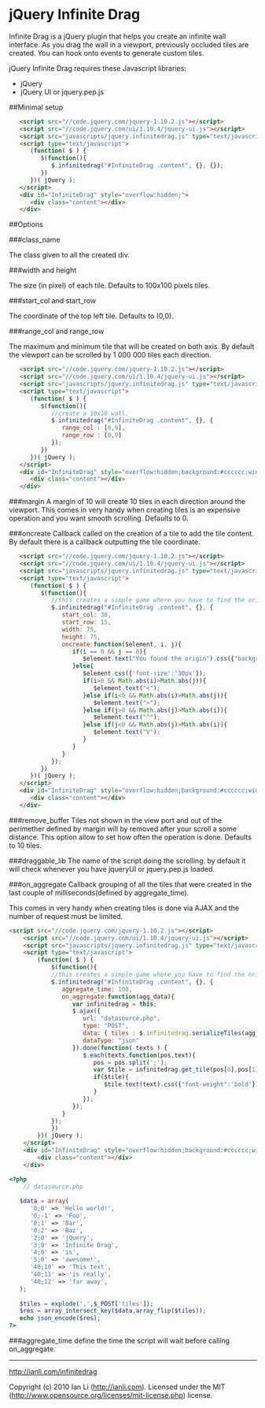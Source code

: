 # jQuery Infinite Drag

Infinite Drag is a jQuery plugin that helps you create an infinite wall interface. As you drag the wall in a viewport, previously occluded tiles are created. You can hook onto events to generate custom tiles.

jQuery Infinite Drag requires these Javascript libraries:
* jQuery
* jQuery UI or jquery.pep.js

##Minimal setup

```html
   <script src="//code.jquery.com/jquery-1.10.2.js"></script>
   <script src="//code.jquery.com/ui/1.10.4/jquery-ui.js"></script>
   <script src="javascripts/jquery.infinitedrag.js" type="text/javascript"></script>
   <script type="text/javascript">
      (function( $ ) {
         $(function(){
            $.infinitedrag("#InfiniteDrag .content", {}, {});
         })
      })( jQuery );
   </script>
   <div id="InfiniteDrag" style="overflow:hidden;">
      <div class="content"></div>
   </div>
```

##Options

###class_name

The class given to all the created div.

###width and height

The size (in pixel) of each tile. Defaults to 100x100 pixels tiles.

###start_col and start_row

The coordinate of the top left tile. Defaults to (0,0).

###range_col and range_row

The maximum and minimum tile that will be created on both axis. By default the viewport can be scrolled by 1 000 000 tiles each direction.

```html
   <script src="//code.jquery.com/jquery-1.10.2.js"></script>
   <script src="//code.jquery.com/ui/1.10.4/jquery-ui.js"></script>
   <script src="javascripts/jquery.infinitedrag.js" type="text/javascript"></script>
   <script type="text/javascript">
      (function( $ ) {
         $(function(){
            //create a 10x10 wall.
            $.infinitedrag("#InfiniteDrag .content", {}, {
               range_col : [0,9],
               range_row : [0,9]
            });
         })
      })( jQuery );
   </script>
   <div id="InfiniteDrag" style="overflow:hidden;background:#cccccc;width:400px;height:400px">
      <div class="content"></div>
   </div>
```

###margin
A margin of 10 will create 10 tiles in each direction around the viewport. This comes in very handy when creating tiles is an expensive operation and you want smooth scrolling. Defaults to 0.

###oncreate
Callback called on the creation of a tile to add the tile content. By default there is a callback outputting the tile coordinate.

```html
   <script src="//code.jquery.com/jquery-1.10.2.js"></script>
   <script src="//code.jquery.com/ui/1.10.4/jquery-ui.js"></script>
   <script src="javascripts/jquery.infinitedrag.js" type="text/javascript"></script>
   <script type="text/javascript">
      (function( $ ) {
         $(function(){
            //this creates a simple game where you have to find the origin
            $.infinitedrag("#InfiniteDrag .content", {}, {
               start_col: 30,
               start_row: 15,
               width: 75,
               height: 75,
               oncreate:function($element, i, j){
                  if(i == 0 && j == 0){
                     $element.text("You found the origin").css({"background-color":"#00ff00"});
                  }else{
                     $element.css({'font-size':'30px'});
                     if(i>0 && Math.abs(i)>Math.abs(j)){
                        $element.text("<");
                     }else if(i<0 && Math.abs(i)>Math.abs(j)){
                        $element.text(">");
                     }else if(j>0 && Math.abs(j)>Math.abs(i)){
                        $element.text("^");
                     }else if(j<0 && Math.abs(j)>Math.abs(i)){
                        $element.text("V");
                     }
                  }
               }
            });
         })
      })( jQuery );
   </script>
   <div id="InfiniteDrag" style="overflow:hidden;background:#cccccc;width:500px;height:500px">
      <div class="content"></div>
   </div>
```

###remove_buffer
Tiles not shown in the view port and out of the perimether defined by margin will by removed after your scroll a some distance. This option allow to set how often the operation is done. Defaults to 10 tiles.

###draggable_lib
The name of the script doing the scrolling. by default it will check whenever you have jqueryUI or jquery.pep.js loaded.

###on_aggregate
Callback grouping of all the tiles that were created in the last couple of milliseconds(defined by aggregate_time).

This comes in very handy when creating tiles is done via AJAX and the number of request must be limited.


```html
<script src="//code.jquery.com/jquery-1.10.2.js"></script>
	<script src="//code.jquery.com/ui/1.10.4/jquery-ui.js"></script>
	<script src="javascripts/jquery.infinitedrag.js" type="text/javascript"></script>
	<script type="text/javascript">
		(function( $ ) {
			$(function(){
            //this creates a simple game where you have to find the origin
            $.infinitedrag("#InfiniteDrag .content", {}, {
               aggregate_time: 100,
               on_aggregate:function(agg_data){
                  var infinitedrag = this;
                  $.ajax({
                     url: "datasource.php",
                     type: "POST",
                     data: { tiles : $.infinitedrag.serializeTiles(agg_data) },
                     dataType: "json"
                  }).done(function( texts ) {
                     $.each(texts,function(pos,text){
                        pos = pos.split(';');
                        var $tile = infinitedrag.get_tile(pos[0],pos[1]);
                        if($tile){
                           $tile.text(text).css({"font-weight":'bold'});
                        }
                     });
                  });
               }
            });
			})
		})( jQuery );
	</script>
	<div id="InfiniteDrag" style="overflow:hidden;background:#cccccc;width:500px;height:500px">
		<div class="content"></div>
	</div>
```

```php
<?php
	// datasource.php
   
   $data = array(
      '0;0' => 'Hello world!',
      '0;-1' => 'Foo',
      '0;1' => 'Bar',
      '0;2' => 'Baz',
      '2;0' => 'jQuery',
      '3;0' => 'Infinite Drag',
      '4;0' => 'is',
      '5;0' => 'awesome!',
      '40;10' => 'This text',
      '40;11' => 'is really',
      '40;12' => 'far away',
   );
   
   $tiles = explode(',',$_POST['tiles']);
   $res = array_intersect_key($data,array_flip($tiles));
   echo json_encode($res);
?>
```

###aggregate_time
define the time the script will wait before calling on_aggregate.

---

http://ianli.com/infinitedrag

Copyright (c) 2010 Ian Li (http://ianli.com).
Licensed under the MIT (http://www.opensource.org/licenses/mit-license.php) license.
